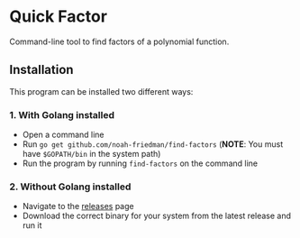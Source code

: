 # Quick Factor

Command-line tool to find factors of a polynomial function.

## Installation

This program can be installed two different ways:

### 1. With Golang installed
- Open a command line
- Run `go get github.com/noah-friedman/find-factors` (**NOTE**: You must have `$GOPATH/bin` in the system path)
- Run the program by running `find-factors` on the command line

### 2. Without Golang installed
- Navigate to the [releases](https://github.com/noah-friedman/noahfriedman.ca/releases) page
- Download the correct binary for your system from the latest release and run it
